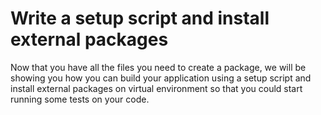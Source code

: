 # Write a setup script and install external packages

Now that you have all the files you need to create a package, we will be showing you how you can build your application using a setup script and install external packages on virtual environment so that you could start running some tests on your code.
